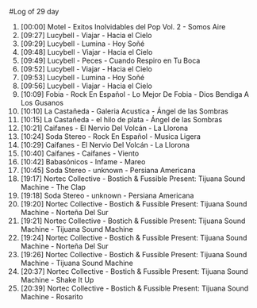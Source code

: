 #Log of 29 day

1. [00:00] Motel - Exitos Inolvidables del Pop Vol. 2 - Somos Aire
1. [09:27] Lucybell - Viajar - Hacia el Cielo
1. [09:29] Lucybell - Lumina - Hoy Soñé
1. [09:48] Lucybell - Viajar - Hacia el Cielo
1. [09:49] Lucybell - Peces - Cuando Respiro en Tu Boca
1. [09:52] Lucybell - Viajar - Hacia el Cielo
1. [09:53] Lucybell - Lumina - Hoy Soñé
1. [09:56] Lucybell - Viajar - Hacia el Cielo
1. [10:09] Fobia - Rock En Español - Lo Mejor De Fobia - Dios Bendiga A Los Gusanos
1. [10:10] La Castañeda - Galeria Acustica - Ángel de las Sombras
1. [10:15] La Castañeda - el hilo de plata - Ángel de las Sombras
1. [10:21] Caifanes - El Nervio Del Volcán - La Llorona
1. [10:24] Soda Stereo - Rock En Español - Musica Ligera
1. [10:29] Caifanes - El Nervio Del Volcán - La Llorona
1. [10:40] Caifanes - Caifanes - Viento
1. [10:42] Babasónicos - Infame - Mareo
1. [10:45] Soda Stereo - unknown - Persiana Americana
1. [19:17] Nortec Collective - Bostich & Fussible Present: Tijuana Sound Machine - The Clap
1. [19:18] Soda Stereo - unknown - Persiana Americana
1. [19:20] Nortec Collective - Bostich & Fussible Present: Tijuana Sound Machine - Norteña Del Sur
1. [19:21] Nortec Collective - Bostich & Fussible Present: Tijuana Sound Machine - Tijuana Sound Machine
1. [19:24] Nortec Collective - Bostich & Fussible Present: Tijuana Sound Machine - Norteña Del Sur
1. [19:26] Nortec Collective - Bostich & Fussible Present: Tijuana Sound Machine - Tijuana Sound Machine
1. [20:37] Nortec Collective - Bostich & Fussible Present: Tijuana Sound Machine - Shake It Up
1. [20:39] Nortec Collective - Bostich & Fussible Present: Tijuana Sound Machine - Rosarito
